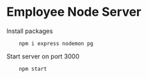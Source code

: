 # Employee Node Server

Install packages
```
    npm i express nodemon pg
```

Start server on port 3000
```
    npm start
```